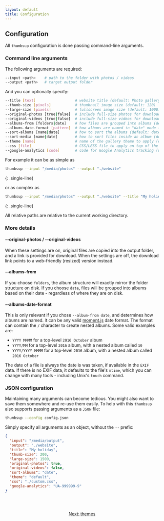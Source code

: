 ```yaml
---
layout: default
title: Configuration
---
```


## Configuration

All `thumbsup` configuration is done passing command-line arguments.

### Command line arguments

The following arguments are required:

```bash
--input <path>    # path to the folder with photos / videos
--output <path>   # target output folder
```

And you can optionally specify:

```bash
--title [text]                  # website title (default: Photo gallery)
--thumb-size [pixels]           # thumbnail image size (default: 120)
--large-size [pixels]           # fullscreen image size (default: 1000)
--original-photos [true|false]  # include full-size photos for download (default: false)
--original-videos [true|false]  # include full-size videos for download (default: false)
--albums-from [folders|date]    # how files are grouped into albums (default: folders)
--albums-date-format [pattern]  # how albums are named in "date" mode (default: YYYY-MM)
--sort-albums [name|date]       # how to sort the albums (default: date)
--sort-media [name|date]        # how to sort files inside an album (default: date)
--theme [name]                  # name of the gallery theme to apply (default: default)
--css [file]                    # CSS/LESS file to apply on top of the theme (no default)
--google-analytics [code]       # code for Google Analytics tracking (no default)
```

For example it can be as simple as

```bash
thumbsup --input "/media/photos" --output "./website"
```
{: .single-line}

or as complex as

```bash
thumbsup --input "/media/photos" --output "./website" --title "My holidays" --thumb-size 200 --large-size 1500 --original-photos true --original-videos false --sort-albums date --theme default --css "./custom.css" --google-analytics "UA-999999-9"
```
{: .single-line}

All relative paths are relative to the current working directory.

### More details

#### \-\-original-photos / \-\-original-videos

When these settings are on, original files are copied into the output folder,
and a link is provided for download. When the settings are off, the download link
points to a web-friendly (resized) version instead.

#### \-\-albums-from

If you choose `folders`, the album structure will exactly mirror the folder structure on disk.
If you choose `date`, files will be grouped into albums based on their date - regardless of where they are on disk.

#### \-\-albums-date-format

This is only relevant if you chose `--album-from date`, and determines how albums are named.
It can be any valid [moment.js](http://momentjs.com/) date format. The format can contain
the `/` character to create nested albums. Some valid examples are:

- `YYYY MMMM` for a top-level `2016 October` album
- `YYYY/MM` for a top-level `2016` album, with a nested album called `10`
- `YYYY/YYYY MMMM` for a top-level `2016` album, with a nested album called `2016 October`

<div class="warning">
The date of a file is always the date is was taken, if available in the <code>EXIF</code> data.
If there is no EXIF data, it defaults to the file's <code>mtime</code>,
which you can change with many tools - including Unix's <code>touch</code> command.
</div>

### JSON configuration

Maintaining many arguments can become tedious.
You might also want to save them somewhere and re-use them easily.
To help with this `thumbsup` also supports passing arguments as a `JSON` file:

```bash
thumbsup --config config.json
```

Simply specify all arguments as an object, without the `--` prefix:

```json
{
  "input": "/media/output",
  "output": "./website",
  "title": "My holiday",
  "thumb-size": 200,
  "large-size": 1500,
  "original-photos": true,
  "original-videos": false,
  "sort-albums": "date",
  "theme": "default",
  "css": "./custom.css",
  "google-analytics": "UA-999999-9"
}
```

<br />

<div style="margin: 2em 0; text-align: center;">
  <a class="btn btn-cta-primary" href="/docs/themes">Next: themes</a>
</div>
